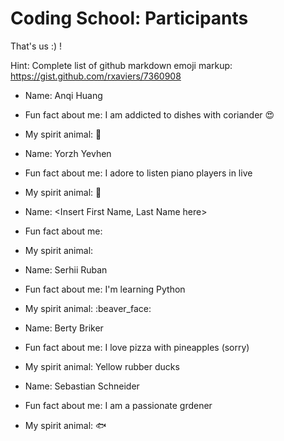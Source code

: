 # Coding School: Participants

That's us :) !

Hint: Complete list of github markdown emoji markup: https://gist.github.com/rxaviers/7360908

- Name: Anqi Huang
- Fun fact about me: I am addicted to dishes with coriander :heart_eyes:
- My spirit animal: :panda_face:


- Name: Yorzh Yevhen
- Fun fact about me: I adore to listen piano players in live
- My spirit animal:  :dolphin:

- Name: <Insert First Name, Last Name here>
- Fun fact about me: <Insert Fun fact here>
- My spirit animal: <Insert text or animal emoji here>

- Name: Serhii Ruban
- Fun fact about me: I'm learning Python
- My spirit animal: :beaver_face:

- Name: Berty Briker
- Fun fact about me: I love pizza with pineapples (sorry)
- My spirit animal: Yellow rubber ducks

- Name: Sebastian Schneider
- Fun fact about me: I am a passionate grdener
- My spirit animal: :fish:


